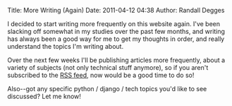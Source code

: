 Title: More Writing (Again)
Date: 2011-04-12 04:38
Author: Randall Degges


I decided to start writing more frequently on this website again. I've been
slacking off somewhat in my studies over the past few months, and writing has
always been a good way for me to get my thoughts in order, and really understand
the topics I'm writing about.

Over the next few weeks I'll be publishing articles more frequently, about a
variety of subjects (not only technical stuff anymore), so if you aren't
subscribed to the [RSS feed][], now would be a good time to do so!

Also--got any specific python / django / tech topics you'd like to see
discussed? Let me know!


  [RSS feed]: http://feeds.feedburner.com/rdegges "RSS feed"
